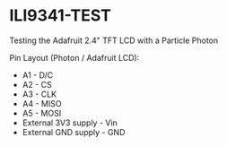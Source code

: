 # ILI9341-TEST
Testing the Adafruit 2.4" TFT LCD with a Particle Photon

Pin Layout (Photon / Adafruit LCD):

* A1 - D/C
* A2 - CS
* A3 - CLK
* A4 - MISO
* A5 - MOSI
* External 3V3 supply - Vin
* External GND supply - GND


